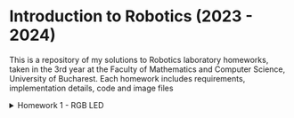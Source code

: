# Introduction to Robotics (2023 - 2024)
This is a repository of my solutions to Robotics laboratory homeworks, taken in the 3rd year at the Faculty of Mathematics and Computer Science, University of Bucharest. Each homework includes requirements, implementation details, code and image files

<details>
  <summary>
    Homework 1 - RGB LED
  </summary>
Requirement:
This assignment focuses on controlling each channel (Red, Green, and Blue)
of an RGB LED using individual potentiometers. By the end of this task,
you will gain experience in interfacing potentiometers with the Arduino and
controlling RGB LEDs based on the analog readings.
Use a separate potentiometer for controlling each color of the RGB LED: Red,
Green, and Blue. This control must leverage digital electronics. Specifically, you need to read the potentiometer’s value with Arduino and then write a
mapped value to the LED pins.
 </details>
